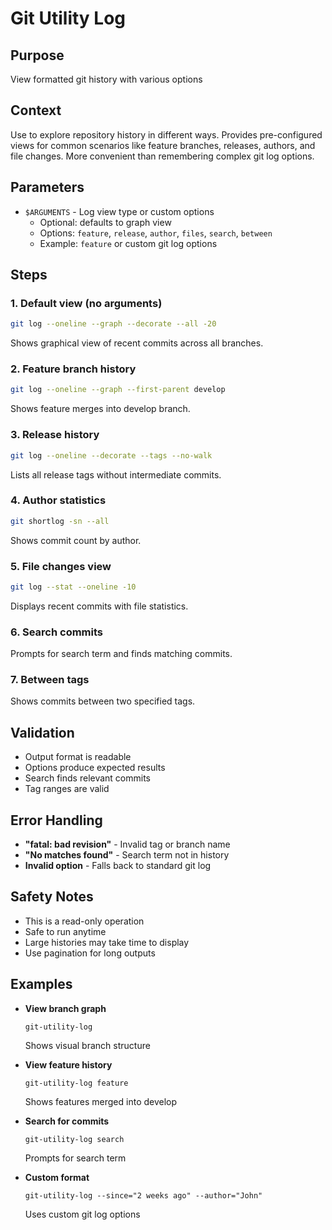 # Git Utility Log

## Purpose
View formatted git history with various options

## Context
Use to explore repository history in different ways. Provides pre-configured views for common scenarios like feature branches, releases, authors, and file changes. More convenient than remembering complex git log options.

## Parameters
- `$ARGUMENTS` - Log view type or custom options
  - Optional: defaults to graph view
  - Options: `feature`, `release`, `author`, `files`, `search`, `between`
  - Example: `feature` or custom git log options

## Steps

### 1. Default view (no arguments)
```bash
git log --oneline --graph --decorate --all -20
```
Shows graphical view of recent commits across all branches.

### 2. Feature branch history
```bash
git log --oneline --graph --first-parent develop
```
Shows feature merges into develop branch.

### 3. Release history
```bash
git log --oneline --decorate --tags --no-walk
```
Lists all release tags without intermediate commits.

### 4. Author statistics
```bash
git shortlog -sn --all
```
Shows commit count by author.

### 5. File changes view
```bash
git log --stat --oneline -10
```
Displays recent commits with file statistics.

### 6. Search commits
Prompts for search term and finds matching commits.

### 7. Between tags
Shows commits between two specified tags.

## Validation
- Output format is readable
- Options produce expected results
- Search finds relevant commits
- Tag ranges are valid

## Error Handling
- **"fatal: bad revision"** - Invalid tag or branch name
- **"No matches found"** - Search term not in history
- **Invalid option** - Falls back to standard git log

## Safety Notes
- This is a read-only operation
- Safe to run anytime
- Large histories may take time to display
- Use pagination for long outputs

## Examples
- **View branch graph**
  ```
  git-utility-log
  ```
  Shows visual branch structure

- **View feature history**
  ```
  git-utility-log feature
  ```
  Shows features merged into develop

- **Search for commits**
  ```
  git-utility-log search
  ```
  Prompts for search term

- **Custom format**
  ```
  git-utility-log --since="2 weeks ago" --author="John"
  ```
  Uses custom git log options